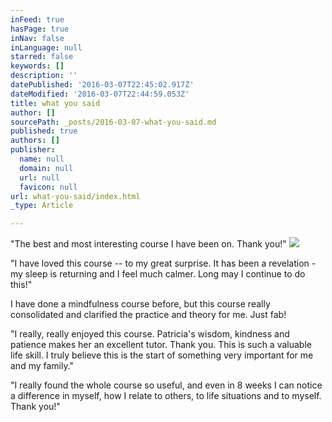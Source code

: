 ```yaml
---
inFeed: true
hasPage: true
inNav: false
inLanguage: null
starred: false
keywords: []
description: ''
datePublished: '2016-03-07T22:45:02.917Z'
dateModified: '2016-03-07T22:44:59.053Z'
title: what you said
author: []
sourcePath: _posts/2016-03-07-what-you-said.md
published: true
authors: []
publisher:
  name: null
  domain: null
  url: null
  favicon: null
url: what-you-said/index.html
_type: Article

---
```

"The best and most interesting course I have been on. Thank you!"
![](https://s3-us-west-2.amazonaws.com/the-grid-img/p/798893dc1ea42e39f5e2ba38d149666985684f0d.jpg)

"I have loved this course -- to my great surprise. It has been
a revelation - my sleep is returning and I feel much calmer. Long may I continue
to do this!"

I have done a mindfulness course before, but this course
really consolidated and clarified the practice and theory for me. Just fab!

"I really, really enjoyed this course. Patricia's wisdom, kindness and patience makes her an excellent tutor. Thank you. This is such a valuable life skill. I truly believe this is the start of something very important for me and my family."

"I really found the whole course so useful, and even in 8
weeks I can notice a difference in myself, how I relate to others, to life
situations and to myself. Thank you!"